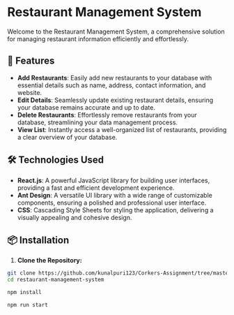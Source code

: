 # Restaurant Management System

Welcome to the Restaurant Management System, a comprehensive solution for managing restaurant information efficiently and effortlessly.

## 🚀 Features

- **Add Restaurants**: Easily add new restaurants to your database with essential details such as name, address, contact information, and website.
- **Edit Details**: Seamlessly update existing restaurant details, ensuring your database remains accurate and up to date.
- **Delete Restaurants**: Effortlessly remove restaurants from your database, streamlining your data management process.
- **View List**: Instantly access a well-organized list of restaurants, providing a clear overview of your database.

## 🛠️ Technologies Used

- **React.js**: A powerful JavaScript library for building user interfaces, providing a fast and efficient development experience.
- **Ant Design**: A versatile UI library with a wide range of customizable components, ensuring a polished and professional user interface.
- **CSS**: Cascading Style Sheets for styling the application, delivering a visually appealing and cohesive design.

## 📦 Installation

1. **Clone the Repository:**

```bash
git clone https://github.com/kunalpuri123/Corkers-Assignment/tree/master
cd restaurant-management-system

npm install

npm run start

```
